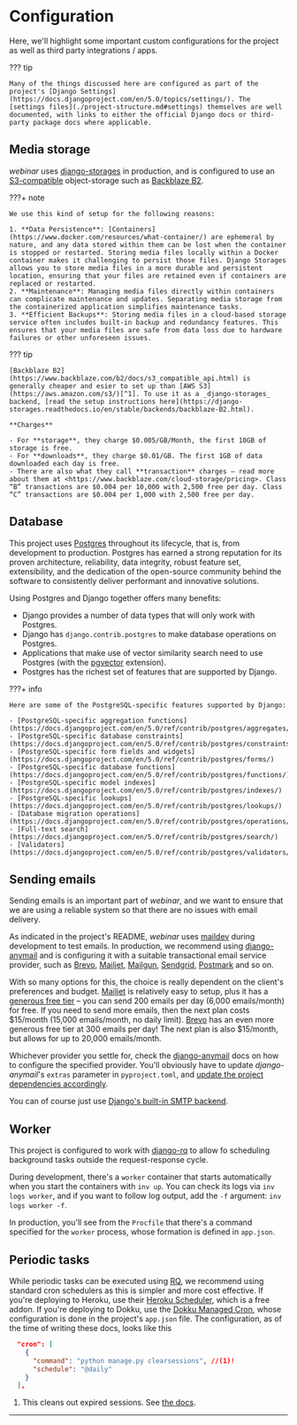 # Configuration

Here, we'll highlight some important custom configurations for the project as well as third party integrations / apps.

??? tip

    Many of the things discussed here are configured as part of the project's [Django Settings](https://docs.djangoproject.com/en/5.0/topics/settings/). The [settings files](./project-structure.md#settings) themselves are well documented, with links to either the official Django docs or third-party package docs where applicable.

## Media storage

_webinar_ uses [django-storages](https://django-storages.readthedocs.io/en/latest/index.html) in production, and is configured to use an [S3-compatible](https://www.techtarget.com/searchstorage/tip/How-to-use-S3-compatible-storage) object-storage such as [Backblaze B2](https://www.backblaze.com/b2/docs/s3_compatible_api.html).

???+ note

    We use this kind of setup for the following reasons:

    1. **Data Persistence**: [Containers](https://www.docker.com/resources/what-container/) are ephemeral by nature, and any data stored within them can be lost when the container is stopped or restarted. Storing media files locally within a Docker container makes it challenging to persist those files. Django Storages allows you to store media files in a more durable and persistent location, ensuring that your files are retained even if containers are replaced or restarted.
    2. **Maintenance**: Managing media files directly within containers can complicate maintenance and updates. Separating media storage from the containerized application simplifies maintenance tasks.
    3. **Efficient Backups**: Storing media files in a cloud-based storage service often includes built-in backup and redundancy features. This ensures that your media files are safe from data loss due to hardware failures or other unforeseen issues.

??? tip

    [Backblaze B2](https://www.backblaze.com/b2/docs/s3_compatible_api.html) is generally cheaper and esier to set up than [AWS S3](https://aws.amazon.com/s3/)[^1]. To use it as a _django-storages_ backend, [read the setup instructions here](https://django-storages.readthedocs.io/en/stable/backends/backblaze-B2.html).

    **Charges**

    - For **storage**, they charge $0.005/GB/Month, the first 10GB of storage is free.
    - For **downloads**, they charge $0.01/GB. The first 1GB of data downloaded each day is free.
    - There are also what they call **transaction** charges – read more about them at <https://www.backblaze.com/cloud-storage/pricing>. Class “B” transactions are $0.004 per 10,000 with 2,500 free per day. Class “C” transactions are $0.004 per 1,000 with 2,500 free per day.

## Database

This project uses [Postgres](https://www.postgresql.org/) throughout its lifecycle, that is, from development to production. Postgres has earned a strong reputation for its proven architecture, reliability, data integrity, robust feature set, extensibility, and the dedication of the open-source community behind the software to consistently deliver performant and innovative solutions.

Using Postgres and Django together offers many benefits:

- Django provides a number of data types that will only work with Postgres.
- Django has `django.contrib.postgres` to make database operations on Postgres.
- Applications that make use of vector similarity search need to use Postgres (with the [pgvector](https://github.com/pgvector/pgvector) extension).
- Postgres has the richest set of features that are supported by Django.

???+ info

    Here are some of the PostgreSQL-specific features supported by Django:

    - [PostgreSQL-specific aggregation functions](https://docs.djangoproject.com/en/5.0/ref/contrib/postgres/aggregates/)
    - [PostgreSQL-specific database constraints](https://docs.djangoproject.com/en/5.0/ref/contrib/postgres/constraints/)
    - [PostgreSQL-specific form fields and widgets](https://docs.djangoproject.com/en/5.0/ref/contrib/postgres/forms/)
    - [PostgreSQL-specific database functions](https://docs.djangoproject.com/en/5.0/ref/contrib/postgres/functions/)
    - [PostgreSQL-specific model indexes](https://docs.djangoproject.com/en/5.0/ref/contrib/postgres/indexes/)
    - [PostgreSQL-specific lookups](https://docs.djangoproject.com/en/5.0/ref/contrib/postgres/lookups/)
    - [Database migration operations](https://docs.djangoproject.com/en/5.0/ref/contrib/postgres/operations/)
    - [Full-text search](https://docs.djangoproject.com/en/5.0/ref/contrib/postgres/search/)
    - [Validators](https://docs.djangoproject.com/en/5.0/ref/contrib/postgres/validators/)

## Sending emails

Sending emails is an important part of _webinar_, and we want to ensure that we are using a reliable system so that there are no issues with email delivery.

As indicated in the project's README, _webinar_ uses [maildev](https://github.com/maildev/maildev) during development to test emails. In production, we recommend using [django-anymail](https://github.com/anymail/django-anymail) and is configuring it with a suitable transactional email service provider, such as [Brevo](https://www.brevo.com/pricing/), [Mailjet](https://www.mailjet.com/pricing/), [Mailgun](https://www.mailgun.com/pricing/), [Sendgrid](https://sendgrid.com/en-us/pricing), [Postmark](https://postmarkapp.com/pricing) and so on.

With so many options for this, the choice is really dependent on the client's preferences and budget. [Mailjet](https://www.mailjet.com/pricing/) is relatively easy to setup, plus it has a [generous free tier](https://www.mailjet.com/pricing/) – you can send 200 emails per day (6,000 emails/month) for free. If you need to send more emails, then the next plan costs $15/month (15,000 emails/month, no daily limit). [Brevo](https://www.brevo.com/pricing/) has an even more generous free tier at 300 emails per day! The next plan is also $15/month, but allows for up to 20,000 emails/month.

Whichever provider you settle for, check the [django-anymail](https://github.com/anymail/django-anymail) docs on how to configure the specified provider. You'll obviously have to update _django-anymail_'s `extras` parameter in `pyproject.toml`, and [update the project dependencies accordingly](https://realpython.com/dependency-management-python-poetry/#handle-poetrylock).

You can of course just use [Django's built-in SMTP backend](https://docs.djangoproject.com/en/5.0/topics/email/#smtp-backend).

## Worker

This project is configured to work with [django-rq](https://github.com/rq/django-rq) to allow fo scheduling background tasks outside the request-response cycle.

During development, there's a `worker` container that starts automatically when you start the containers with `inv up`. You can check its logs via `inv logs worker`, and if you want to follow log output, add the `-f` argument: `inv logs worker -f`.

In production, you'll see from the `Procfile` that there's a command specified for the `worker` process, whose formation is defined in `app.json`.

## Periodic tasks

While periodic tasks can be executed using [RQ](https://python-rq.org/), we recommend using standard cron schedulers as this is simpler and more cost effective. If you're deploying to Heroku, use their [Heroku Scheduler](https://devcenter.heroku.com/articles/scheduler), which is a free addon. If you're deploying to Dokku, use the [Dokku Managed Cron](https://dokku.com/docs/processes/scheduled-cron-tasks/?h=cron#dokku-managed-cron), whose configuration is done in the project's `app.json` file. The configuration, as of the time of writing these docs, looks like this

```json
  "cron": [
    {
      "command": "python manage.py clearsessions", //(1)!
      "schedule": "@daily"
    }
  ],
```

1.  This cleans out expired sessions. See [the docs](https://docs.djangoproject.com/en/5.0/ref/django-admin/#django-admin-clearsessions).

[^1]: However, if you want more fine-grained control and greater flexibility, you probably wanna use [AWS S3](https://aws.amazon.com/s3/).

---
